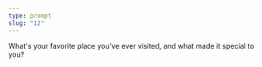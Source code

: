 ```yaml
---
type: prompt
slug: "12"
---
```


What's your favorite place you've ever visited, and what made it special to you?
